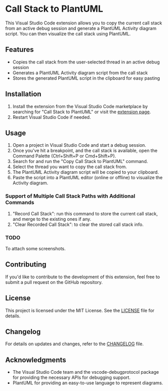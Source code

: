 # Call Stack to PlantUML

This Visual Studio Code extension allows you to copy the current call stack from an active debug session and generate a PlantUML Activity diagram script. You can then visualize the call stack using PlantUML.

## Features

- Copies the call stack from the user-selected thread in an active debug session
- Generates a PlantUML Activity diagram script from the call stack
- Stores the generated PlantUML script in the clipboard for easy pasting

## Installation

1. Install the extension from the Visual Studio Code marketplace by searching for "Call Stack to PlantUML" or visit the [extension page](https://marketplace.visualstudio.com/items?itemName=your-publisher-name.call-stack-to-plantuml).
2. Restart Visual Studio Code if needed.

## Usage

1. Open a project in Visual Studio Code and start a debug session.
2. Once you've hit a breakpoint, and the call stack is available, open the Command Palette (Ctrl+Shift+P or Cmd+Shift+P).
3. Search for and run the "Copy Call Stack to PlantUML" command.
4. Select the thread you want to copy the call stack from.
5. The PlantUML Activity diagram script will be copied to your clipboard.
6. Paste the script into a PlantUML editor (online or offline) to visualize the Activity diagram.

### Support of Multiple Call Stack Paths with Additional Commands

1. "Record Call Stack": run this command to store the current call stack, and merge to the existing ones if any.
2. "Clear Recorded Call Stack": to clear the stored call stack info.

### TODO 

To attach some screenshots.

## Contributing

If you'd like to contribute to the development of this extension, feel free to submit a pull request on the GitHub repository.

## License

This project is licensed under the MIT License. See the [LICENSE](LICENSE) file for details.

## Changelog

For details on updates and changes, refer to the [CHANGELOG](CHANGELOG.md) file.

## Acknowledgments

- The Visual Studio Code team and the vscode-debugprotocol package for providing the necessary APIs for debugging support.
- PlantUML for providing an easy-to-use language to represent diagrams.
